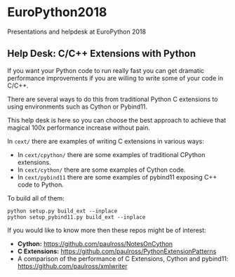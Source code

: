# EuroPython2018
Presentations and helpdesk at EuroPython 2018

## Help Desk: C/C++ Extensions with Python

If you want your Python code to run really fast you can get dramatic performance improvements
if you are willing to write some of your code in C/C++.

There are several ways to do this from traditional Python C extensions to using environments such as Cython or Pybind11.

This help desk is here so you can choose the best approach to achieve that magical 100x performance increase without pain.

In `cext/` there are examples of writing C extensions in various ways:

* In `cext/cpython/` there are some examples of traditional CPython
extensions.
* In `cext/cython/` there are some examples of Cython code.
* In `cext/pybind11` there are some examples of pybind11 exposing C++ code to Python.

To build all of them:

```
python setup.py build_ext --inplace
python setup_pybind11.py build_ext --inplace
```

If you would like to know more then these repos might be of interest:

* **Cython:** https://github.com/paulross/NotesOnCython
* **C Extensions:** https://github.com/paulross/PythonExtensionPatterns
* A comparison of the performance of C Extensions, Cython and pybind11: https://github.com/paulross/xmlwriter 
